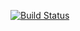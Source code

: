 [![Build Status](https://travis-ci.com/nicklasanielsen/week37movies.svg?branch=master)](https://travis-ci.com/nicklasanielsen/week37movies)

